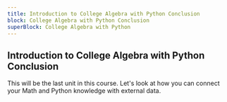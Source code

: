 ```yaml
---
title: Introduction to College Algebra with Python Conclusion
block: College Algebra with Python Conclusion
superBlock: College Algebra with Python
---
```


## Introduction to College Algebra with Python Conclusion

This will be the last unit in this course. Let's look at how you can connect your Math and Python knowledge with external data.
